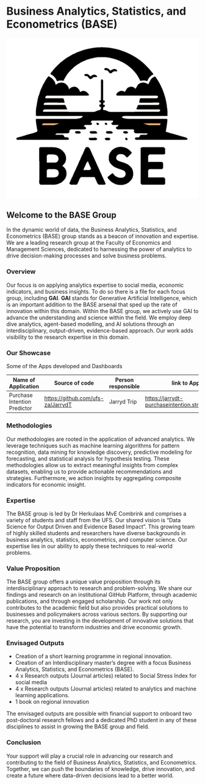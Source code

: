 
# Business Analytics, Statistics, and Econometrics (BASE)
<p align="center">
  <img src="https://github.com/ufs-za/BASE/blob/main/GAI/Images/BASE LOGO2.jpg" alt="BASE"/>
</p>

## Welcome to the BASE Group
In the dynamic world of data, the Business Analytics, Statistics, and Econometrics (BASE) group stands as a beacon of innovation and expertise. We are a leading research group at the Faculty of Economics and Management Sciences, dedicated to harnessing the power of analytics to drive decision-making processes and solve business problems.

### Overview
Our focus is on applying analytics expertise to social media, economic indicators, and business insights. To do so there is a file for each focus group, including **GAI**. **GAI** stands for Generative Artificial Intelligence, which is an important addition to the BASE arsenal that sped up the rate of innovation within this domain. Within the BASE group, we actively use GAI to advance the understanding and science within the field. We employ deep dive analytics, agent-based modelling, and AI solutions through an interdisciplinary, output-driven, evidence-based approach. Our work adds visibility to the research expertise in this domain.

### Our Showcase

Some of the Apps developed and Dashboards

|Name of Application|Source of code|Person responsible|link to App|
|----|-----|-----|------|
|Purchase Intention Predictor|https://github.com/ufs-za/JarrydT|Jarryd Trip|https://jarrydt-purchaseintention.streamlit.app/|



### Methodologies
Our methodologies are rooted in the application of advanced analytics. We leverage techniques such as machine learning algorithms for pattern recognition, data mining for knowledge discovery, predictive modeling for forecasting, and statistical analysis for hypothesis testing. These methodologies allow us to extract meaningful insights from complex datasets, enabling us to provide actionable recommendations and strategies. Furthermore, we action insights by aggregating composite indicators for economic insight.

### Expertise
The BASE group is led by Dr Herkulaas MvE Combrink and comprises a variety of students and staff from the UFS. Our shared vision is “Data Science for Output Driven and Evidence Based Impact”. This growing team of highly skilled students and researchers have diverse backgrounds in business analytics, statistics, econometrics, and computer science. Our expertise lies in our ability to apply these techniques to real-world problems.

### Value Proposition
The BASE group offers a unique value proposition through its interdisciplinary approach to research and problem-solving. We share our findings and research on an institutional GitHub Platform, through academic publications, and through engaged scholarship. Our work not only contributes to the academic field but also provides practical solutions to businesses and policymakers across various sectors. By supporting our research, you are investing in the development of innovative solutions that have the potential to transform industries and drive economic growth.

### Envisaged Outputs
- Creation of a short learning programme in regional innovation.
- Creation of an Interdisciplinary master’s degree with a focus Business Analytics, Statistics, and Econometrics (BASE).
- 4 x Research outputs (Journal articles) related to Social Stress Index for social media
- 4 x Research outputs (Journal articles) related to analytics and machine learning applications.
- 1 book on regional innovation

The envisaged outputs are possible with financial support to onboard two post-doctoral research fellows and a dedicated PhD student in any of these disciplines to assist in growing the BASE group and field.

### Conclusion
Your support will play a crucial role in advancing our research and contributing to the field of Business Analytics, Statistics, and Econometrics. Together, we can push the boundaries of knowledge, drive innovation, and create a future where data-driven decisions lead to a better world.

